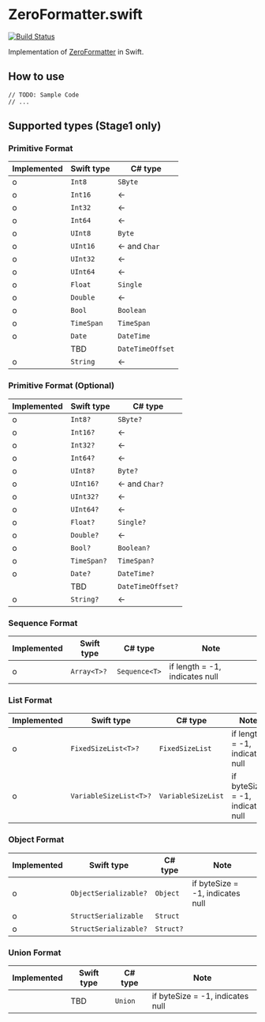 # ZeroFormatter.swift

[![Build Status](https://travis-ci.org/yaslab/ZeroFormatter.swift.svg?branch=master)](https://travis-ci.org/yaslab/ZeroFormatter.swift)

Implementation of [ZeroFormatter](https://github.com/neuecc/ZeroFormatter) in Swift.

## How to use

```
// TODO: Sample Code
// ...
```

## Supported types (Stage1 only)

### Primitive Format

| Implemented | Swift type | C# type |
| ---- | ---- | ---- |
| o | `Int8` | `SByte` |
| o | `Int16` | ← |
| o | `Int32` | ← |
| o | `Int64` | ← |
| o | `UInt8` | `Byte` |
| o | `UInt16` | ← and `Char` |
| o | `UInt32` | ← |
| o | `UInt64` | ← |
| o | `Float` | `Single` |
| o | `Double` | ← |
| o | `Bool` | `Boolean` |
| o | `TimeSpan` | `TimeSpan` |
| o | `Date` | `DateTime` |
| | TBD | `DateTimeOffset` |
| o | `String` | ← |

### Primitive Format (Optional)

| Implemented | Swift type | C# type |
| ---- | ---- | ---- |
| o | `Int8?` | `SByte?` |
| o | `Int16?` | ← |
| o | `Int32?` | ← |
| o | `Int64?` | ← |
| o | `UInt8?` | `Byte?` |
| o | `UInt16?` | ← and `Char?` |
| o | `UInt32?` | ← |
| o | `UInt64?` | ← |
| o | `Float?` | `Single?` |
| o | `Double?` | ← |
| o | `Bool?` | `Boolean?` |
| o | `TimeSpan?` | `TimeSpan?` |
| o | `Date?` | `DateTime?` |
| | TBD | `DateTimeOffset?` |
| o | `String?` | ← |

### Sequence Format

| Implemented | Swift type | C# type | Note |
| ---- | ---- | ---- | ---- |
| o | `Array<T>?` | `Sequence<T>` | if length = -1, indicates null |

### List Format

| Implemented | Swift type | C# type | Note |
| ---- | ---- | ---- | ---- |
| o | `FixedSizeList<T>?` | `FixedSizeList` | if length = -1, indicates null |
| o | `VariableSizeList<T>?` | `VariableSizeList` | if byteSize = -1, indicates null |

### Object Format

| Implemented | Swift type | C# type | Note |
| ---- | ---- | ---- | ---- |
| o | `ObjectSerializable?` | `Object` | if byteSize = -1, indicates null |
| o | `StructSerializable` | `Struct` | |
| o | `StructSerializable?` | `Struct?` | |

### Union Format

| Implemented | Swift type | C# type | Note |
| ---- | ---- | ---- | ---- |
| | TBD | `Union` | if byteSize = -1, indicates null |
